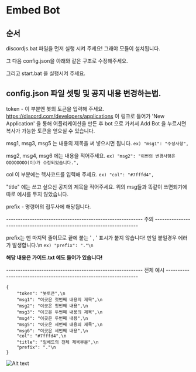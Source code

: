Embed Bot
===
## 순서
discordjs.bat 파일을 먼저 실행 시켜 주세요! 그래야 모듈이 설치됩니다.

그 다음 config.json을 아래와 같은 구조로 수정해주세요.

그리고 start.bat 을 실행시켜 주세요.

## config.json 파일 셋팅 및 공지 내용 변경하는법.

token - 이 부분엔 봇의 토큰을 입력해 주세요. 
https://discord.com/developers/applications 이 링크로 들어가 'New Application' 을 통해 어플리케이션을 만든 후 
bot 으로 가셔서 Add Bot 을 누르시면 복사가 가능한 토큰을 얻으실 수 있습니다.


msg1, msg3, msg5 는 내용의 제목을 써 넣으시면 됩니다.
```ex) "msg1": "수정사항",```


msg2, msg4, msg6 에는 내용을 적어주세요.
```ex) "msg2": "이번의 변경사항은 OOOOOOOO(이)가 수정되었습니다.",```

col 이 부분에는 헥사코드를 입력해 주세요.
```ex) "col": "#7fffd4",```


"title" 에는 쓰고 싶으신 공지의 제목을 적어주세요. 
위의 msg들과 똑같이 쓰면되기에 따로 예시를 두지 않았습니다.

prefix - 명령어의 접두사에 해당됩니다.

---------------------------------------------------------- 주의 -----------------------------------------------------------------------

prefix는 맨 마지막 줄이므로 끝에 붙는 ' , ' 표시가 붙지 않습니다! 만일 붙일경우 에러가 발생합니다.\n
```ex) "prefix": "."\n```

**해당 내용은 가이드.txt 에도 들어가 있습니다!**

---------------------------------------------------------- 전체 예시 ------------------------------------------------------------------

```
{
    "token": "봇토큰",\n
    "msg1": "이곳은 첫번째 내용의 제목",\n
    "msg2": "이곳은 첫번째 내용",\n
    "msg3": "이곳은 두번째 내용의 제목",\n
    "msg4": "이곳은 두번째 내용",\n
    "msg5": "이곳은 세번째 내용의 제목",\n
    "msg6": "이곳은 세번째 내용",\n
    "col": "#7fffd4",\n
    "title": "임베드의 전체 제목부분",\n
    "prefix": "."\n
}
```

![Alt text](https://github.com/MintchoKR/Annoucement-Embed-Bot/blob/main/img/%ED%99%94%EB%A9%B4%20%EC%BA%A1%EC%B2%98%202020-11-21%20094408.jpg)


